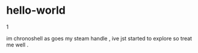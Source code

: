 # hello-world
1


im chronoshell as goes my steam handle , ive jst started to explore so treat me well .


